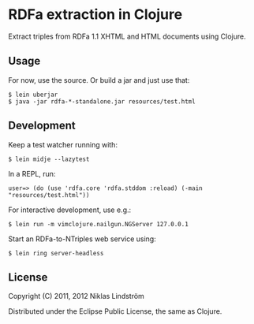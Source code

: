 # RDFa extraction in Clojure

Extract triples from RDFa 1.1 XHTML and HTML documents using Clojure.

## Usage

For now, use the source. Or build a jar and just use that:

    $ lein uberjar
    $ java -jar rdfa-*-standalone.jar resources/test.html

## Development

Keep a test watcher running with:

    $ lein midje --lazytest

In a REPL, run:

    user=> (do (use 'rdfa.core 'rdfa.stddom :reload) (-main "resources/test.html"))

For interactive development, use e.g.:

    $ lein run -m vimclojure.nailgun.NGServer 127.0.0.1

Start an RDFa-to-NTriples web service using:

    $ lein ring server-headless

## License

Copyright (C) 2011, 2012 Niklas Lindström

Distributed under the Eclipse Public License, the same as Clojure.

